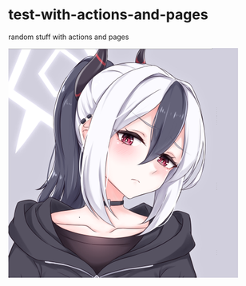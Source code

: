 # test-with-actions-and-pages
random stuff with actions and pages

![via full GitHub raw](https://github.com/linalinn/test-with-actions-and-pages/blob/image/10799908.png?raw=true)
